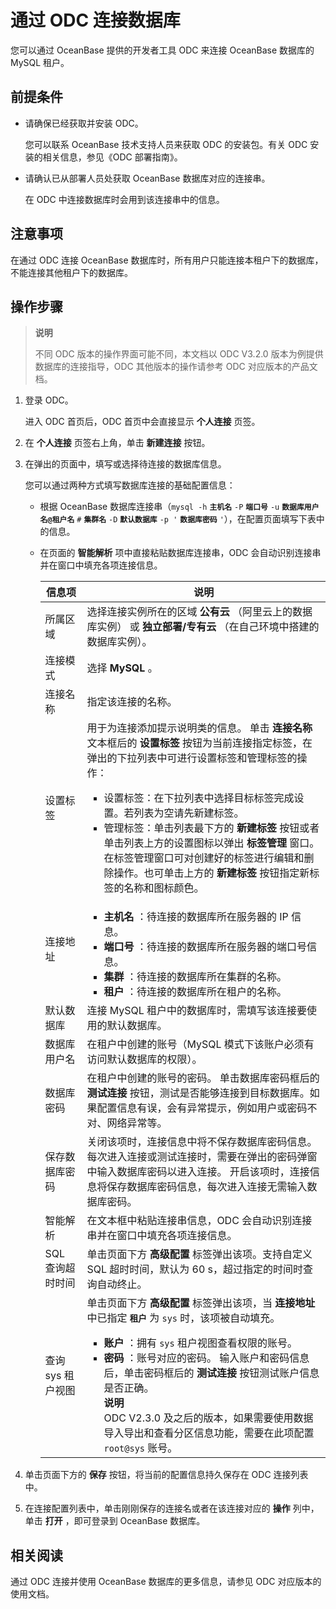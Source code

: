 通过 ODC 连接数据库
=================================

您可以通过 OceanBase 提供的开发者工具 ODC 来连接 OceanBase 数据库的  MySQL 租户。

前提条件
-------------------------

* 请确保已经获取并安装 ODC。

  您可以联系 OceanBase 技术支持人员来获取 ODC 的安装包。有关 ODC 安装的相关信息，参见《ODC 部署指南》。
  
* 请确认已从部署人员处获取 OceanBase 数据库对应的连接串。

  在 ODC 中连接数据库时会用到该连接串中的信息。
  
注意事项
-------------------------

在通过 ODC 连接 OceanBase 数据库时，所有用户只能连接本租户下的数据库，不能连接其他租户下的数据库。

操作步骤
-------------------------

>**说明**
>
>不同 ODC 版本的操作界面可能不同，本文档以 ODC V3.2.0 版本为例提供数据库的连接指导，ODC 其他版本的操作请参考 ODC 对应版本的产品文档。

1. 登录 ODC。

   进入 ODC 首页后，ODC 首页中会直接显示 **个人连接** 页签。

2. 在 **个人连接** 页签右上角，单击 **新建连接** 按钮。

3. 在弹出的页面中，填写或选择待连接的数据库信息。

   您可以通过两种方式填写数据库连接的基础配置信息：

   * 根据 OceanBase 数据库连接串（`mysql -h` **`主机名`** `-P` **`端口号`** `-u` **`数据库用户名@租户名`** `#` **`集群名`** `-D` **`默认数据库`** `-p '` **`数据库密码`** `'`），在配置页面填写下表中的信息。

   * 在页面的 **智能解析** 项中直接粘贴数据库连接串，ODC 会自动识别连接串并在窗口中填充各项连接信息。

     |     信息项     |                                                                                                                                                                                       说明                                                                                                                                                                                       |
     |-------------|--------------------------------------------------------------------------------------------------------------------------------------------------------------------------------------------------------------------------------------------------------------------------------------------------------------------------------------------------------------------------------|
     | 所属区域        | 选择连接实例所在的区域 **公有云** （阿里云上的数据库实例） 或 **独立部署/专有云** （在自己环境中搭建的数据库实例）。                                                                                                                                                                                                                                                                                                              |
     | 连接模式        | 选择 **MySQL**  。                                                                                                                                                                                                                                                                                                                                                    |
     | 连接名称        | 指定该连接的名称。                                                                                                                                                                                                                                                                                                                                                                      |
     | 设置标签        | 用于为连接添加提示说明类的信息。 单击 **连接名称** 文本框后的 **设置标签** 按钮为当前连接指定标签，在弹出的下拉列表中可进行设置标签和管理标签的操作： <ul><li>设置标签：在下拉列表中选择目标标签完成设置。若列表为空请先新建标签。</li><li> 管理标签：单击列表最下方的 **新建标签** 按钮或者单击列表上方的设置图标以弹出 **标签管理** 窗口。在标签管理窗口可对创建好的标签进行编辑和删除操作。也可单击上方的 **新建标签** 按钮指定新标签的名称和图标颜色。</li></ul>                 |
     | 连接地址        | <ul><li>**主机名** ：待连接的数据库所在服务器的 IP 信息。</li><li> **端口号** ：待连接的数据库所在服务器的端口号信息。  </li><li> **集群** ：待连接的数据库所在集群的名称。</li><li> **租户** ：待连接的数据库所在租户的名称。</li></ul>                                                                                                  |
     | 默认数据库       | 连接 MySQL 租户中的数据库时，需填写该连接要使用的默认数据库。                                                                                                                                                                                                                                                                                                                   |
     | 数据库用户名      | 在租户中创建的账号（MySQL 模式下该账户必须有访问默认数据库的权限）。                                                                                                                                                                                                                                                                                                                                          |
     | 数据库密码       | 在租户中创建的账号的密码。 单击数据库密码框后的 **测试连接** 按钮，测试是否能够连接到目标数据库。如果配置信息有误，会有异常提示，例如用户或密码不对、网络异常等。                                                                                                                                                                                                                                                                           |
     | 保存数据库密码     | 关闭该项时，连接信息中将不保存数据库密码信息。每次进入连接或测试连接时，需要在弹出的密码弹窗中输入数据库密码以进入连接。 开启该项时，连接信息将保存数据库密码信息，每次进入连接无需输入数据库密码。                                                                                                                                                                                                                                                             |
     | 智能解析        | 在文本框中粘贴连接串信息，ODC 会自动识别连接串并在窗口中填充各项连接信息。                                                                                                                                                                                                                                                                                                                                        |
     | SQL 查询超时时间  | 单击页面下方 **高级配置** 标签弹出该项。支持自定义 SQL 超时时间，默认为 60 s，超过指定的时间时查询自动终止。                                                                                                                                                                                                                                                                                                                 |
     | 查询 sys 租户视图 | 单击页面下方 **高级配置** 标签弹出该项，当 **连接地址** 中已指定 **`租户`** 为 `sys` 时，该项被自动填充。<ul><li> **账户** ：拥有 `sys` 租户视图查看权限的账号。</li><li> **密码** ：账号对应的密码。   输入账户和密码信息后，单击密码框后的 **测试连接** 按钮测试账户信息是否正确。<br> **说明** <br> ODC V2.3.0 及之后的版本，如果需要使用数据导入导出和查看分区信息功能，需要在此项配置 `root@sys` 账号。 |

4. 单击页面下方的 **保存** 按钮，将当前的配置信息持久保存在 ODC 连接列表中。

5. 在连接配置列表中，单击刚刚保存的连接名或者在该连接对应的 **操作** 列中，单击 **打开** ，即可登录到 OceanBase 数据库。

相关阅读
-------------------------

通过 ODC 连接并使用 OceanBase 数据库的更多信息，请参见 ODC 对应版本的使用文档。
